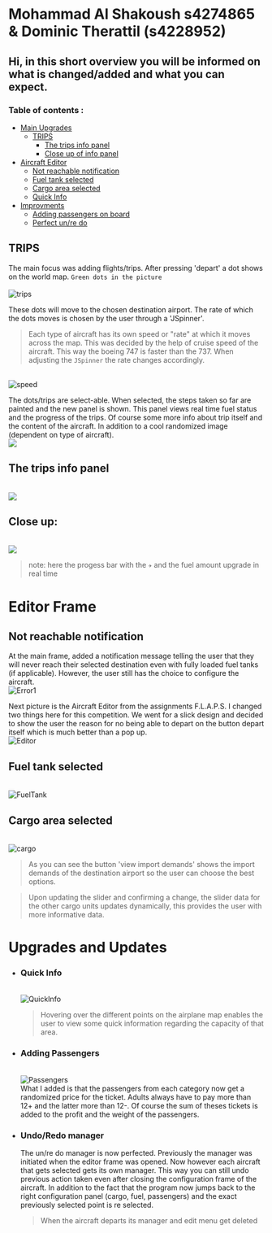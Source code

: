 # Mohammad Al Shakoush s4274865 & Dominic Therattil (s4228952)

## Hi, in this short overview you will be informed on what is changed/added and what you can expect.

### Table of contents :

- [Main Upgrades](#mainupgrades)
  - [TRIPS](#trips)
    - [The trips info panel](#the-trips-info-panel)
    - [Close up of info panel](#close-up)
- [Aircraft Editor](#editor-frame)
  * [Not reachable notification](#not-reachable-notification)
  * [Fuel tank selected](#fuel-tank-selected)
  * [Cargo area selected](#cargo-area-selected)
  * [Quick Info](#quick-info)
- [Improvments](#upgrades-and-updates)
  * [Adding passengers on board](#passengers)
  * [Perfect un/re do](#manager)

<a name = "mainupgrades">
<a name = "trips">
  
## TRIPS
The main focus was adding flights/trips. After pressing 'depart' a dot shows on the world map. `Green dots in the picture` <br>
<br> ![trips](images/readme/Trips.PNG) <br>

These dots will move to the chosen destination airport. The rate of which the dots moves is chosen by the user through a 'JSpinner'.
>Each type of aircraft has its own speed or "rate" at which it moves across the map. This was decided by the help of cruise speed of the aircraft. This way the boeing 747 is faster than the 737. When adjusting the `JSpinner` the rate changes accordingly.

<br> ![speed](images/readme/newSpeed.PNG) <br>

The dots/trips are select-able. When selected, the steps taken so far are painted and the new panel is shown. This panel views real time fuel status and the progress of the
trips. Of course some more info about trip itself and the content of the aircraft. In addition to a cool randomized image (dependent on type of aircraft).
  <br> ![](images/readme/TripDotChosen.PNG)<br>
## The trips info panel
  <br> ![](images/readme/TripChosen.PNG)<br>
## Close up:
  <br> ![](images/readme/TripsInfo.PNG) <br>
  > note: here the progess bar with the `✈` and the fuel amount upgrade in real time

# Editor Frame

## Not reachable notification
  At the main frame, added a notification message telling the user that they will never reach their selected destination even with fully loaded fuel tanks (if applicable). However,
  the user still has the choice to configure the aircraft.
<br> ![Error1](images/readme/NotReachableError.PNG)<br>

Next picture is the Aircraft Editor from the assignments F.L.A.P.S. I changed two things here for this competition.
We went for a slick design and decided to show the user the reason for no being able to depart on the button depart itself which is much better than a pop up.
  <br> ![Editor](images/readme/AircraftEditor.PNG)<br>
## Fuel tank selected
  <br> ![FuelTank](images/readme/FuelTankChosen.PNG)<br>
## Cargo area selected
  <br> ![cargo](images/readme/CragoAreaChosen.PNG)<br>
  >As you can see the button 'view import demands' shows the import demands of the destination airport so the user can choose the best options.
  
  >Upon updating the slider and confirming a change, the slider data for the other cargo units updates dynamically, this provides the user with more informative data.

# Upgrades and Updates

* ### Quick Info
  <br> ![QuickInfo](images/readme/HoverData.jpg)<br>
  >Hovering over the different points on the airplane map enables the user to view some quick information regarding the capacity of that area. 

<a name = "passengers">
  
* ### Adding Passengers
  <br> ![Passengers](images/readme/PassengersChosen.PNG)<br>
  What I added is that the passengers from each category now get a randomized price for the ticket. Adults always have to pay more than 12+ and the latter more than 12-.
  Of course the sum of theses tickets is added to the profit and the weight of the passengers.

 <a name = "manager">
   
* ### Undo/Redo manager
   The un/re do manager is now perfected. Previously the manager was initiated when the editor frame was opened. Now however each aircraft that gets selected gets its own
   manager. This way you can still undo previous action taken even after closing the configuration frame of the aircraft. In addition to the fact that the program now jumps
   back to the right configuration panel (cargo, fuel, passengers) and the exact previously selected point is re selected.
  >When the aircraft departs its manager and edit menu get deleted

